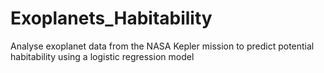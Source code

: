 # Exoplanets_Habitability
Analyse exoplanet data from the NASA Kepler mission to predict potential habitability using a logistic regression model
